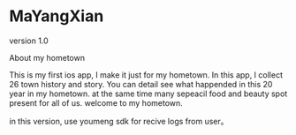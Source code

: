 MaYangXian
==========
version 1.0

About my hometown 

This is my first ios app, I make it just for my hometown. 
In this app, I collect 26 town history and story.
You can detail see what happended in this 20 year in my hometown. at the same time many sepeacil food and beauty spot present for all of us. welcome to my hometown.

in this version, use youmeng sdk for recive logs from user。

